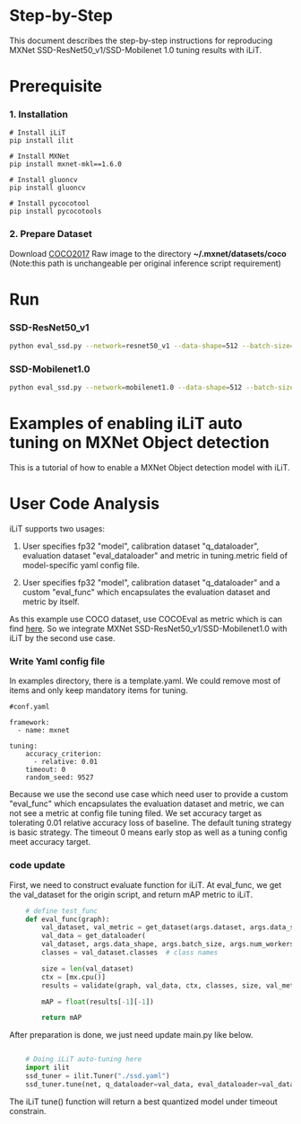 Step-by-Step
============

This document describes the step-by-step instructions for reproducing MXNet SSD-ResNet50_v1/SSD-Mobilenet 1.0 tuning results with iLiT.



# Prerequisite
### 1. Installation

  ```Shell
  # Install iLiT
  pip install ilit

  # Install MXNet
  pip install mxnet-mkl==1.6.0

  # Install gluoncv
  pip install gluoncv

  # Install pycocotool
  pip install pycocotools

  ```

### 2. Prepare Dataset

Download [COCO2017](https://cocodataset.org/#download) Raw image to the directory **~/.mxnet/datasets/coco** (Note:this path is unchangeable per original inference script requirement)


# Run

### SSD-ResNet50_v1
```bash
python eval_ssd.py --network=resnet50_v1 --data-shape=512 --batch-size=256 --dataset coco --ilit_tune
```

### SSD-Mobilenet1.0
```bash
python eval_ssd.py --network=mobilenet1.0 --data-shape=512 --batch-size=32 --dataset coco --ilit_tune
```

Examples of enabling iLiT auto tuning on MXNet Object detection
=======================================================

This is a tutorial of how to enable a MXNet Object detection model with iLiT.

# User Code Analysis

iLiT supports two usages:

1. User specifies fp32 "model", calibration dataset "q_dataloader", evaluation dataset "eval_dataloader" and metric in tuning.metric field of model-specific yaml config file.

2. User specifies fp32 "model", calibration dataset "q_dataloader" and a custom "eval_func" which encapsulates the evaluation dataset and metric by itself.

As this example use COCO dataset, use COCOEval as metric which is can find [here](https://cocodataset.org/). So we integrate MXNet SSD-ResNet50_v1/SSD-Mobilenet1.0 with iLiT by the second use case.

### Write Yaml config file

In examples directory, there is a template.yaml. We could remove most of items and only keep mandatory items for tuning.


```
#conf.yaml

framework:
  - name: mxnet

tuning:
    accuracy_criterion:
      - relative: 0.01
    timeout: 0
    random_seed: 9527
```

Because we use the second use case which need user to provide a custom "eval_func" which encapsulates the evaluation dataset and metric, we can not see a metric at config file tuning filed. We set accuracy target as tolerating 0.01 relative accuracy loss of baseline. The default tuning strategy is basic strategy. The timeout 0 means early stop as well as a tuning config meet accuracy target.


### code update

First, we need to construct evaluate function for iLiT. At eval_func, we get the val_dataset for the origin script, and return mAP metric to iLiT.

```python
    # define test_func
    def eval_func(graph):
        val_dataset, val_metric = get_dataset(args.dataset, args.data_shape)
        val_data = get_dataloader(
        val_dataset, args.data_shape, args.batch_size, args.num_workers)
        classes = val_dataset.classes  # class names

        size = len(val_dataset)
        ctx = [mx.cpu()]
        results = validate(graph, val_data, ctx, classes, size, val_metric)

        mAP = float(results[-1][-1])

        return mAP
```

After preparation is done, we just need update main.py like below.

```python

    # Doing iLiT auto-tuning here
    import ilit
    ssd_tuner = ilit.Tuner("./ssd.yaml")
    ssd_tuner.tune(net, q_dataloader=val_data, eval_dataloader=val_dataset, eval_func=eval_func)
```

The iLiT tune() function will return a best quantized model under timeout constrain.